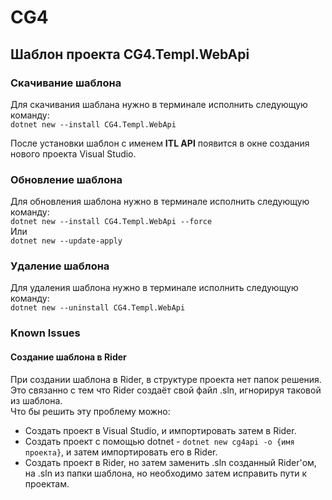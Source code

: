 # CG4
## Шаблон проекта CG4.Templ.WebApi
### Скачивание шаблона
Для скачивания шаблана нужно в терминале исполнить следующую команду:<br/>
```dotnet new --install CG4.Templ.WebApi```

После установки шаблон с именем <b>ITL API</b> появится в окне создания нового проекта Visual Studio.

### Обновление шаблона
Для обновления шаблона нужно в терминале исполнить следующую команду:<br/>
```dotnet new --install CG4.Templ.WebApi --force```<br/>
Или<br/>
```dotnet new --update-apply```

### Удаление шаблона
Для удаления шаблона нужно в терминале исполнить следующую команду:<br/>
```dotnet new --uninstall CG4.Templ.WebApi```

### Known Issues
#### Создание шаблона в Rider
При создании шаблона в Rider, в структуре проекта нет папок решения.<br/>
Это связанно с тем что Rider создаёт свой файл .sln, игнорируя таковой из шаблона.<br/>
Что бы решить эту проблему можно:
- Создать проект в Visual Studio, и импортировать затем в Rider.
- Создать проект с помощью dotnet - ```dotnet new cg4api -o {имя проекта}```, и затем импортировать его в Rider.
- Создать проект в Rider, но затем заменить .sln созданный Rider'ом, на .sln из папки шаблона, но необходимо затем исправить пути к проектам.
